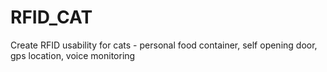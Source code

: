 # RFID_CAT
Create RFID usability for cats - personal food container, self opening door, gps location, voice monitoring
